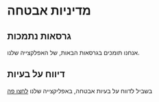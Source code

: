 # מדיניות אבטחה

## גרסאות נתמכות
אנחנו תומכים בגרסאות הבאות, של האפלקצייה שלנו. 

## דיווח על בעיות

בשביל לדווח על בעיות אבטחה, באפליקצייה שלנו [לחצו פה](https://github.com/IMS-Network/Minecraft/issues)
